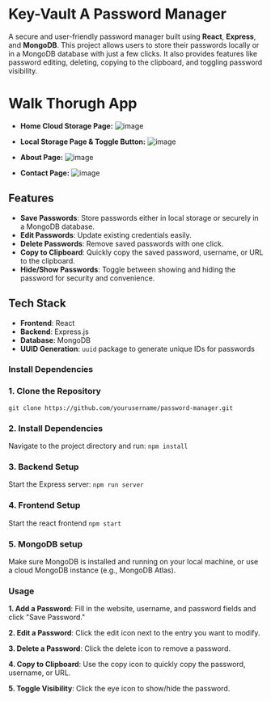 # Key-Vault A Password Manager
A secure and user-friendly password manager built using **React**, **Express**, and **MongoDB**. This project allows users to store their passwords locally or in a MongoDB database with just a few clicks. It also provides features like password editing, deleting, copying to the clipboard, and toggling password visibility.


# Walk Thorugh App
- **Home Cloud Storage Page:** 
![image](https://github.com/user-attachments/assets/18e2d30d-c41d-40e6-9763-90cecf2e4a19)

- **Local Storage Page & Toggle Button:**
![image](https://github.com/user-attachments/assets/a7ca3bf5-402e-47c8-9ccf-88e684da7294)

- **About Page:**
![image](https://github.com/user-attachments/assets/54c49289-f21e-4185-aa00-8d65f8ab3674)

- **Contact Page:**
![image](https://github.com/user-attachments/assets/0cf6d649-5f97-4025-b313-46e88773bb69)



## Features

- **Save Passwords**: Store passwords either in local storage or securely in a MongoDB database.
- **Edit Passwords**: Update existing credentials easily.
- **Delete Passwords**: Remove saved passwords with one click.
- **Copy to Clipboard**: Quickly copy the saved password, username, or URL to the clipboard.
- **Hide/Show Passwords**: Toggle between showing and hiding the password for security and convenience.

## Tech Stack

- **Frontend**: React
- **Backend**: Express.js
- **Database**: MongoDB
- **UUID Generation**: `uuid` package to generate unique IDs for passwords

### Install Dependencies
### 1. Clone the Repository

```git clone https://github.com/yourusername/password-manager.git ```

### 2. Install Dependencies
Navigate to the project directory and run:
```npm install```

### 3. Backend Setup
Start the Express server:
```npm run server```

### 4. Frontend Setup
Start the react frontend
```npm start```

### 5. MongoDB setup
Make sure MongoDB is installed and running on your local machine, or use a cloud MongoDB instance (e.g., MongoDB Atlas).

### Usage
**1. Add a Password**: Fill in the website, username, and password fields and click "Save Password."

**2. Edit a Password**: Click the edit icon next to the entry you want to modify.

**3. Delete a Password**: Click the delete icon to remove a password.

**4. Copy to Clipboard**: Use the copy icon to quickly copy the password, username, or URL.

**5. Toggle Visibility**: Click the eye icon to show/hide the password.
